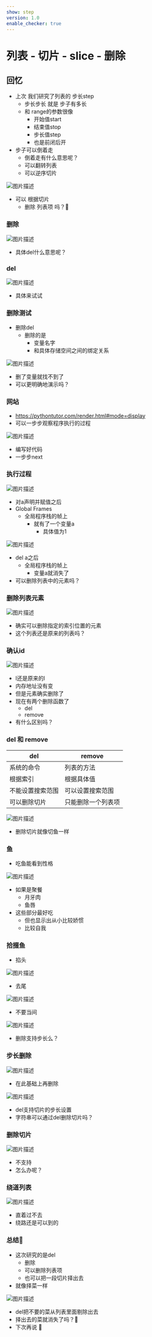 ```yaml
---
show: step
version: 1.0
enable_checker: true
---
```


# 列表 - 切片 - slice - 删除

## 回忆

- 上次 我们研究了列表的 步长step
	- 步长步长 就是 步子有多长
	- 和 range的参数很像
		- 开始值start
		- 结束值stop
		- 步长值step
		- 也是前闭后开
- 步子可以倒着走
	- 倒着走有什么意思呢？
	- 可以翻转列表
	- 可以逆序切片

![图片描述](https://doc.shiyanlou.com/courses/uid1190679-20221122-1669104330115)

- 可以 根据切片
	- 删除 列表项 吗？🤔

### 删除

![图片描述](https://doc.shiyanlou.com/courses/uid1190679-20221122-1669110759390)

- 具体del什么意思呢？

### del

![图片描述](https://doc.shiyanlou.com/courses/uid1190679-20221122-1669110787311)

- 具体来试试

### 删除测试

- 删除del
	- 删除的是
		- 变量名字
		- 和具体存储空间之间的绑定关系

![图片描述](https://doc.shiyanlou.com/courses/uid1190679-20221122-1669110837131)

- 删了变量就找不到了
- 可以更明确地演示吗？

### 网站

- https://pythontutor.com/render.html#mode=display
- 可以一步步观察程序执行的过程

![图片描述](https://doc.shiyanlou.com/courses/uid1190679-20221122-1669111013866)

- 编写好代码
- 一步步next

### 执行过程

![图片描述](https://doc.shiyanlou.com/courses/uid1190679-20221122-1669111122217)

- 对a声明并赋值之后
- Global Frames
	- 全局程序栈的帧上
		- 就有了一个变量a
			- 具体值为1

![图片描述](https://doc.shiyanlou.com/courses/uid1190679-20221122-1669111185207)

- del a之后
	- 全局程序栈的帧上
		- 变量a就消失了
- 可以删除列表中的元素吗？

### 删除列表元素

![图片描述](https://doc.shiyanlou.com/courses/uid1190679-20221122-1669111290019)

- 确实可以删除指定的索引位置的元素
- 这个列表还是原来的列表吗？

### 确认id

![图片描述](https://doc.shiyanlou.com/courses/uid1190679-20221122-1669111832653)

- l还是原来的l
- 内存地址没有变
- 但是元素确实删除了
- 现在有两个删除函数了
	- del 
	- remove
- 有什么区别吗？

### del 和 remove


| del | remove |
| --- | --- | 
| 系统的命令   | 列表的方法   | 
| 根据索引  | 根据具体值  | 
| 不能设置搜索范围  | 可以设置搜索范围 | 
| 可以删除切片  | 只能删除一个列表项 | 

![图片描述](https://doc.shiyanlou.com/courses/uid1190679-20221122-1669112106950)

- 删除切片就像切鱼一样

### 鱼

- 吃鱼能看到性格

![图片描述](https://doc.shiyanlou.com/courses/uid1190679-20221122-1669087515281)

- 如果是聚餐
	- 月牙肉
	- 鱼唇
- 这些部分最好吃
	- 但也显示出从小比较娇惯
	- 比较自我

### 拾掇鱼

- 掐头

![图片描述](https://doc.shiyanlou.com/courses/uid1190679-20221122-1669112267400)

- 去尾

![图片描述](https://doc.shiyanlou.com/courses/uid1190679-20221122-1669112331934)

- 不要当间

![图片描述](https://doc.shiyanlou.com/courses/uid1190679-20221122-1669112374289)

- 删除支持步长么？

### 步长删除

![图片描述](https://doc.shiyanlou.com/courses/uid1190679-20231206-1701832693826)

- 在此基础上再删除

![图片描述](https://doc.shiyanlou.com/courses/uid1190679-20231206-1701832784038)

- del支持切片的步长设置
- 字符串可以通过del删除切片吗？

### 删除切片

![图片描述](https://doc.shiyanlou.com/courses/uid1190679-20221122-1669112711337)

- 不支持
- 怎么办呢？

### 绕道列表

![图片描述](https://doc.shiyanlou.com/courses/uid1190679-20221122-1669112852259)

- 直着过不去
- 绕路还是可以到的

### 总结🤔
- 这次研究的是del
	- 删除
	- 可以删除列表项
	- 也可以把一段切片择出去
- 就像择菜一样

![图片描述](https://doc.shiyanlou.com/courses/uid1190679-20221122-1669113091247)

- del把不要的菜从列表里面剔除出去
- 择出去的菜就消失了吗？🤔
- 下次再说 👋

